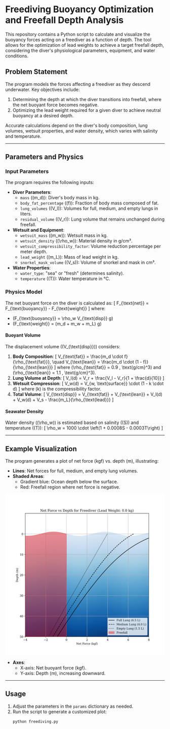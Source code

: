 # Freediving Buoyancy Optimization and Freefall Depth Analysis

This repository contains a Python script to calculate and visualize the buoyancy forces acting on a freediver as a function of depth. The tool allows for the optimization of lead weights to achieve a target freefall depth, considering the diver's physiological parameters, equipment, and water conditions.

## Problem Statement

The program models the forces affecting a freediver as they descend underwater. Key objectives include:
1. Determining the depth at which the diver transitions into freefall, where the net buoyant force becomes negative.
2. Optimizing the lead weight required for a given diver to achieve neutral buoyancy at a desired depth.

Accurate calculations depend on the diver's body composition, lung volumes, wetsuit properties, and water density, which varies with salinity and temperature.

---

## Parameters and Physics

### Input Parameters
The program requires the following inputs:
- **Diver Parameters**:
  - `mass` (\(m_d\)): Diver's body mass in kg.
  - `body_fat_percentage` (\(f\)): Fraction of body mass composed of fat.
  - `lung_volumes` (\(V_l\)): Volumes for full, medium, and empty lungs in liters.
  - `residual_volume` (\(V_r\)): Lung volume that remains unchanged during freefall.
- **Wetsuit and Equipment**:
  - `wetsuit_mass` (\(m_w\)): Wetsuit mass in kg.
  - `wetsuit_density` (\(\rho_w\)): Material density in g/cm³.
  - `wetsuit_compressibility_factor`: Volume reduction percentage per meter depth.
  - `lead_weight` (\(m_L\)): Mass of lead weight in kg.
  - `snorkel_mask_volume` (\(V_s\)): Volume of snorkel and mask in cm³.
- **Water Properties**:
  - `water_type`: "sea" or "fresh" (determines salinity).
  - `temperature` (\(T\)): Water temperature in °C.

### Physics Model
The net buoyant force on the diver is calculated as:
\[
F_{\text{net}} = F_{\text{buoyancy}} - F_{\text{weight}}
\]
where:
- \(F_{\text{buoyancy}} = \rho_w V_{\text{disp}} g\)
- \(F_{\text{weight}} = (m_d + m_w + m_L) g\)

#### Buoyant Volume
The displacement volume (\(V_{\text{disp}}\)) considers:
1. **Body Composition**:
   \[
   V_{\text{fat}} = \frac{m_d \cdot f}{\rho_{\text{fat}}}, \quad V_{\text{lean}} = \frac{m_d \cdot (1 - f)}{\rho_{\text{lean}}}
   \]
   where \(\rho_{\text{fat}} = 0.9 \, \text{g/cm}^3\) and \(\rho_{\text{lean}} = 1.1 \, \text{g/cm}^3\).
2. **Lung Volume at Depth**:
   \[
   V_l(d) = V_r + \frac{V_l - V_r}{1 + \frac{d}{10}}
   \]
3. **Wetsuit Compression**:
   \[
   V_w(d) = V_{w, \text{surface}} \cdot (1 - k \cdot d)
   \]
   where \(k\) is the compressibility factor.
4. **Total Volume**:
   \[
   V_{\text{disp}} = V_{\text{fat}} + V_{\text{lean}} + V_l(d) + V_w(d) + V_s - \frac{m_L}{\rho_{\text{lead}}}
   \]

#### Seawater Density
Water density (\(\rho_w\)) is estimated based on salinity (\(S\)) and temperature (\(T\)):
\[
\rho_w = 1000 \cdot \left(1 + 0.0008S - 0.0003T\right)
\]

---

## Example Visualization

The program generates a plot of net force (kgf) vs. depth (m), illustrating:
- **Lines**: Net forces for full, medium, and empty lung volumes.
- **Shaded Areas**:
  - Gradient blue: Ocean depth below the surface.
  - Red: Freefall region where net force is negative.

![Example Result](example_result.png)

- **Axes**:
  - X-axis: Net buoyant force (kgf).
  - Y-axis: Depth (m), increasing downward.

---

## Usage

1. Adjust the parameters in the `params` dictionary as needed.
2. Run the script to generate a customized plot:
   ```bash
   python freediving.py
